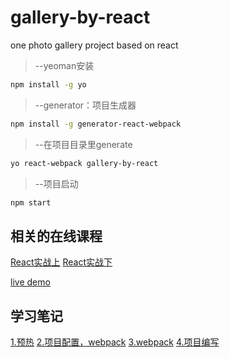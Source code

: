 # gallery-by-react
one photo gallery  project based on react

> --yeoman安装
```bash
npm install -g yo
```

> --generator：项目生成器
```bash
npm install -g generator-react-webpack
```

> --在项目目录里generate
```bash
yo react-webpack gallery-by-react
```
> --项目启动
```bash
npm start
```

## 相关的在线课程
[React实战上](http://www.imooc.com/learn/507)
[React实战下](http://www.imooc.com/learn/652)

[live demo](http://yeying0827.github.io/gallery-by-react/)

## 学习笔记
[1.预热](https://segmentfault.com/n/1330000005178525)
[2.项目配置，webpack](https://segmentfault.com/n/1330000005178752)
[3.webpack](https://segmentfault.com/n/1330000005762939)
[4.项目编写](https://segmentfault.com/n/1330000005805826)